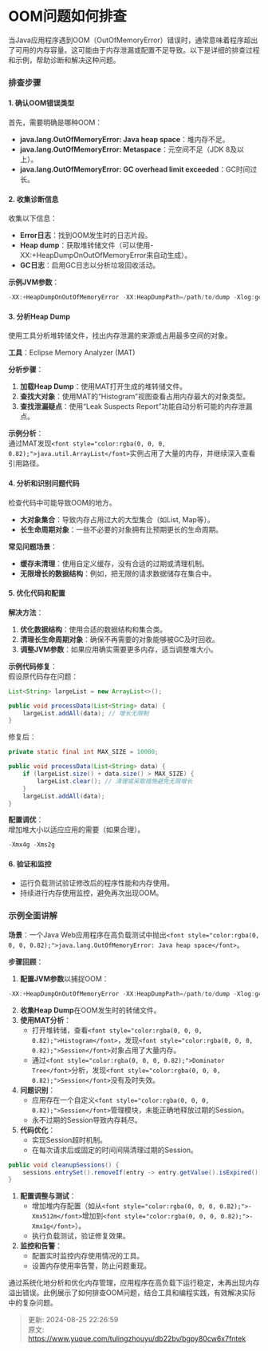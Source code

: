 # OOM问题如何排查

<font style="color:rgba(0, 0, 0, 0.82);">当Java应用程序遇到OOM（OutOfMemoryError）错误时，通常意味着程序超出了可用的内存容量。这可能由于内存泄漏或配置不足导致。以下是详细的排查过程和示例，帮助诊断和解决这种问题。</font>

### <font style="color:rgba(0, 0, 0, 0.82);">排查步骤</font>
#### <font style="color:rgba(0, 0, 0, 0.82);">1. 确认OOM错误类型</font>
<font style="color:rgba(0, 0, 0, 0.82);">首先，需要明确是哪种OOM：</font>

+ **<font style="color:rgba(0, 0, 0, 0.82);">java.lang.OutOfMemoryError: Java heap space</font>**<font style="color:rgba(0, 0, 0, 0.82);">：堆内存不足。</font>
+ **<font style="color:rgba(0, 0, 0, 0.82);">java.lang.OutOfMemoryError: Metaspace</font>**<font style="color:rgba(0, 0, 0, 0.82);">：元空间不足（JDK 8及以上）。</font>
+ **<font style="color:rgba(0, 0, 0, 0.82);">java.lang.OutOfMemoryError: GC overhead limit exceeded</font>**<font style="color:rgba(0, 0, 0, 0.82);">：GC时间过长。</font>

#### <font style="color:rgba(0, 0, 0, 0.82);">2. 收集诊断信息</font>
<font style="color:rgba(0, 0, 0, 0.82);">收集以下信息：</font>

+ **<font style="color:rgba(0, 0, 0, 0.82);">Error日志</font>**<font style="color:rgba(0, 0, 0, 0.82);">：找到OOM发生时的日志片段。</font>
+ **<font style="color:rgba(0, 0, 0, 0.82);">Heap dump</font>**<font style="color:rgba(0, 0, 0, 0.82);">：获取堆转储文件（可以使用-XX:+HeapDumpOnOutOfMemoryError来自动生成）。</font>
+ **<font style="color:rgba(0, 0, 0, 0.82);">GC日志</font>**<font style="color:rgba(0, 0, 0, 0.82);">：启用GC日志以分析垃圾回收活动。</font>

**<font style="color:rgba(0, 0, 0, 0.82);">示例JVM参数</font>**<font style="color:rgba(0, 0, 0, 0.82);">：</font>

```java
-XX:+HeapDumpOnOutOfMemoryError -XX:HeapDumpPath=/path/to/dump -Xlog:gc*:file=gc.log:time
```

#### <font style="color:rgba(0, 0, 0, 0.82);">3. 分析Heap Dump</font>
<font style="color:rgba(0, 0, 0, 0.82);">使用工具分析堆转储文件，找出内存泄漏的来源或占用最多空间的对象。</font>

**<font style="color:rgba(0, 0, 0, 0.82);">工具</font>**<font style="color:rgba(0, 0, 0, 0.82);">：Eclipse Memory Analyzer (MAT)</font>

**<font style="color:rgba(0, 0, 0, 0.82);">分析步骤</font>**<font style="color:rgba(0, 0, 0, 0.82);">：</font>

1. **<font style="color:rgba(0, 0, 0, 0.82);">加载Heap Dump</font>**<font style="color:rgba(0, 0, 0, 0.82);">：使用MAT打开生成的堆转储文件。</font>
2. **<font style="color:rgba(0, 0, 0, 0.82);">查找大对象</font>**<font style="color:rgba(0, 0, 0, 0.82);">：使用MAT的“Histogram”视图查看占用内存最大的对象类型。</font>
3. **<font style="color:rgba(0, 0, 0, 0.82);">查找泄漏疑点</font>**<font style="color:rgba(0, 0, 0, 0.82);">：使用“Leak Suspects Report”功能自动分析可能的内存泄漏点。</font>

**<font style="color:rgba(0, 0, 0, 0.82);">示例分析</font>**<font style="color:rgba(0, 0, 0, 0.82);">：  
</font><font style="color:rgba(0, 0, 0, 0.82);">通过MAT发现</font>`<font style="color:rgba(0, 0, 0, 0.82);">java.util.ArrayList</font>`<font style="color:rgba(0, 0, 0, 0.82);">实例占用了大量的内存，并继续深入查看引用路径。</font>

#### <font style="color:rgba(0, 0, 0, 0.82);">4. 分析和识别问题代码</font>
<font style="color:rgba(0, 0, 0, 0.82);">检查代码中可能导致OOM的地方。</font>

+ **<font style="color:rgba(0, 0, 0, 0.82);">大对象集合</font>**<font style="color:rgba(0, 0, 0, 0.82);">：导致内存占用过大的大型集合（如List, Map等）。</font>
+ **<font style="color:rgba(0, 0, 0, 0.82);">长生命周期对象</font>**<font style="color:rgba(0, 0, 0, 0.82);">：一些不必要的对象拥有比预期更长的生命周期。</font>

**<font style="color:rgba(0, 0, 0, 0.82);">常见问题场景</font>**<font style="color:rgba(0, 0, 0, 0.82);">：</font>

+ **<font style="color:rgba(0, 0, 0, 0.82);">缓存未清理</font>**<font style="color:rgba(0, 0, 0, 0.82);">：使用自定义缓存，没有合适的过期或清理机制。</font>
+ **<font style="color:rgba(0, 0, 0, 0.82);">无限增长的数据结构</font>**<font style="color:rgba(0, 0, 0, 0.82);">：例如，把无限的请求数据储存在集合中。</font>

#### <font style="color:rgba(0, 0, 0, 0.82);">5. 优化代码和配置</font>
**<font style="color:rgba(0, 0, 0, 0.82);">解决方法</font>**<font style="color:rgba(0, 0, 0, 0.82);">：</font>

1. **<font style="color:rgba(0, 0, 0, 0.82);">优化数据结构</font>**<font style="color:rgba(0, 0, 0, 0.82);">：使用合适的数据结构和集合类。</font>
2. **<font style="color:rgba(0, 0, 0, 0.82);">清理长生命周期对象</font>**<font style="color:rgba(0, 0, 0, 0.82);">：确保不再需要的对象能够被GC及时回收。</font>
3. **<font style="color:rgba(0, 0, 0, 0.82);">调整JVM参数</font>**<font style="color:rgba(0, 0, 0, 0.82);">：如果应用确实需要更多内存，适当调整堆大小。</font>

**<font style="color:rgba(0, 0, 0, 0.82);">示例代码修复</font>**<font style="color:rgba(0, 0, 0, 0.82);">：  
</font><font style="color:rgba(0, 0, 0, 0.82);">假设原代码存在问题：</font>

```java
List<String> largeList = new ArrayList<>();  

public void processData(List<String> data) {  
    largeList.addAll(data); // 增长无限制  
}
```

<font style="color:rgba(0, 0, 0, 0.82);">修复后：</font>

```java
private static final int MAX_SIZE = 10000;  

public void processData(List<String> data) {  
    if (largeList.size() + data.size() > MAX_SIZE) {  
        largeList.clear(); // 清理或采取措施避免无限增长  
    }  
    largeList.addAll(data);  
}
```

**<font style="color:rgba(0, 0, 0, 0.82);">配置调优</font>**<font style="color:rgba(0, 0, 0, 0.82);">：  
</font><font style="color:rgba(0, 0, 0, 0.82);">增加堆大小以适应应用的需要（如果合理）。</font>

```java
-Xmx4g -Xms2g
```

#### <font style="color:rgba(0, 0, 0, 0.82);">6. 验证和监控</font>
+ <font style="color:rgba(0, 0, 0, 0.82);">运行负载测试验证修改后的程序性能和内存使用。</font>
+ <font style="color:rgba(0, 0, 0, 0.82);">持续进行内存使用监控，避免再次出现OOM。</font>

### <font style="color:rgba(0, 0, 0, 0.82);">示例全面讲解</font>
**<font style="color:rgba(0, 0, 0, 0.82);">场景</font>**<font style="color:rgba(0, 0, 0, 0.82);">：一个Java Web应用程序在高负载测试中抛出</font>`<font style="color:rgba(0, 0, 0, 0.82);">java.lang.OutOfMemoryError: Java heap space</font>`<font style="color:rgba(0, 0, 0, 0.82);">。</font>

**<font style="color:rgba(0, 0, 0, 0.82);">步骤回顾</font>**<font style="color:rgba(0, 0, 0, 0.82);">：</font>

1. **<font style="color:rgba(0, 0, 0, 0.82);">配置JVM参数</font>**<font style="color:rgba(0, 0, 0, 0.82);">以捕捉OOM：</font>

```java
-XX:+HeapDumpOnOutOfMemoryError -XX:HeapDumpPath=/path/to/dump -Xlog:gc*:file=gc.log:time
```

2. **<font style="color:rgba(0, 0, 0, 0.82);">收集Heap Dump</font>**<font style="color:rgba(0, 0, 0, 0.82);">在OOM发生时的转储文件。</font>
3. **<font style="color:rgba(0, 0, 0, 0.82);">使用MAT分析</font>**<font style="color:rgba(0, 0, 0, 0.82);">：</font>
    - <font style="color:rgba(0, 0, 0, 0.82);">打开堆转储，查看</font>`<font style="color:rgba(0, 0, 0, 0.82);">Histogram</font>`<font style="color:rgba(0, 0, 0, 0.82);">，发现</font>`<font style="color:rgba(0, 0, 0, 0.82);">Session</font>`<font style="color:rgba(0, 0, 0, 0.82);">对象占用了大量内存。</font>
    - <font style="color:rgba(0, 0, 0, 0.82);">通过</font>`<font style="color:rgba(0, 0, 0, 0.82);">Dominator Tree</font>`<font style="color:rgba(0, 0, 0, 0.82);">分析，发现</font>`<font style="color:rgba(0, 0, 0, 0.82);">Session</font>`<font style="color:rgba(0, 0, 0, 0.82);">没有及时失效。</font>
4. **<font style="color:rgba(0, 0, 0, 0.82);">问题识别</font>**<font style="color:rgba(0, 0, 0, 0.82);">：</font>
    - <font style="color:rgba(0, 0, 0, 0.82);">应用存在一个自定义</font>`<font style="color:rgba(0, 0, 0, 0.82);">Session</font>`<font style="color:rgba(0, 0, 0, 0.82);">管理模块，未能正确地释放过期的Session。</font>
    - <font style="color:rgba(0, 0, 0, 0.82);">永不过期的Session导致内存耗尽。</font>
5. **<font style="color:rgba(0, 0, 0, 0.82);">代码优化</font>**<font style="color:rgba(0, 0, 0, 0.82);">：</font>
    - <font style="color:rgba(0, 0, 0, 0.82);">实现Session超时机制。</font>
    - <font style="color:rgba(0, 0, 0, 0.82);">在每次请求后或固定的时间间隔清理过期的Session。</font>

```java
public void cleanupSessions() {  
    sessions.entrySet().removeIf(entry -> entry.getValue().isExpired());  
}
```

1. **<font style="color:rgba(0, 0, 0, 0.82);">配置调整与测试</font>**<font style="color:rgba(0, 0, 0, 0.82);">：</font>
    - <font style="color:rgba(0, 0, 0, 0.82);">增加堆内存配置（如从</font>`<font style="color:rgba(0, 0, 0, 0.82);">-Xmx512m</font>`<font style="color:rgba(0, 0, 0, 0.82);">增加到</font>`<font style="color:rgba(0, 0, 0, 0.82);">-Xmx1g</font>`<font style="color:rgba(0, 0, 0, 0.82);">）。</font>
    - <font style="color:rgba(0, 0, 0, 0.82);">执行负载测试，验证修复效果。</font>
2. **<font style="color:rgba(0, 0, 0, 0.82);">监控和告警</font>**<font style="color:rgba(0, 0, 0, 0.82);">：</font>
    - <font style="color:rgba(0, 0, 0, 0.82);">配置实时监控内存使用情况的工具。</font>
    - <font style="color:rgba(0, 0, 0, 0.82);">设置内存使用率告警，防止问题重现。</font>

<font style="color:rgba(0, 0, 0, 0.82);">通过系统化地分析和优化内存管理，应用程序在高负载下运行稳定，未再出现内存溢出错误。此例展示了如何排查OOM问题，结合工具和编程实践，有效解决实际中的复杂问题。</font>



> 更新: 2024-08-25 22:26:59  
> 原文: <https://www.yuque.com/tulingzhouyu/db22bv/bgpy80cw6x7fntek>